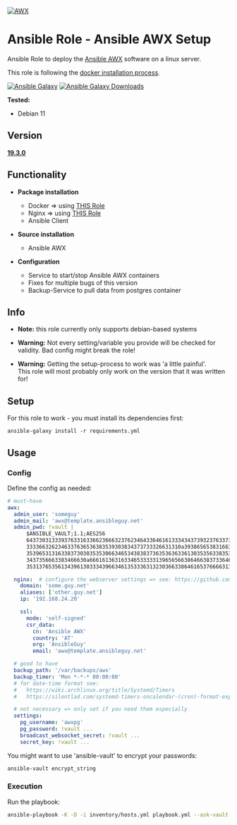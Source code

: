 [![AWX](https://raw.githubusercontent.com/ansible/awx-logos/master/awx/ui/client/assets/logo-header.svg)](https://www.ansible.com/products/awx-project/faq)

# Ansible Role - Ansible AWX Setup
Ansible Role to deploy the [Ansible AWX](https://github.com/ansible/awx) software on a linux server.

This role is following the [docker installation process](https://github.com/ansible/awx/blob/devel/tools/docker-compose/README.md).

[![Ansible Galaxy](https://img.shields.io/ansible/role/56759)](https://galaxy.ansible.com/ansibleguy/sw_awx)
[![Ansible Galaxy Downloads](https://img.shields.io/badge/dynamic/json?color=blueviolet&label=Galaxy%20Downloads&query=%24.download_count&url=https%3A%2F%2Fgalaxy.ansible.com%2Fapi%2Fv1%2Froles%2F56759%2F%3Fformat%3Djson)](https://galaxy.ansible.com/ansibleguy/sw_awx)

**Tested:**
* Debian 11

## Version
**[19.3.0](https://github.com/ansible/awx/tree/19.3.0)**


## Functionality

* **Package installation**
  * Docker => using [THIS Role](https://github.com/ansibleguy/infra_docker_minimal)
  * Nginx => using [THIS Role](https://github.com/ansibleguy/infra_nginx)
  * Ansible Client


* **Source installation**
  * Ansible AWX


* **Configuration**
  * Service to start/stop Ansible AWX containers
  * Fixes for multiple bugs of this version
  * Backup-Service to pull data from postgres container


## Info

* **Note:** this role currently only supports debian-based systems


* **Warning:** Not every setting/variable you provide will be checked for validity. Bad config might break the role!


* **Warning:** Getting the setup-process to work was 'a little painful'.<br>
This role will most probably only work on the version that it was written for!

## Setup
For this role to work - you must install its dependencies first:

```
ansible-galaxy install -r requirements.yml
```

## Usage

### Config

Define the config as needed:

```yaml
# must-have
awx:
  admin_user: 'someguy'
  admin_mail: 'awx@template.ansibleguy.net'
  admin_pwd: !vault |
      $ANSIBLE_VAULT;1.1;AES256
      64373031333937633163366236663237623464336461613334343739323763373330393930666331
      3333663262346337636536383539303834373733326631310a393865653831663238383937626238
      35396531316338373030353530663465343838373635363633613035356338353366373231343264
      3437356663383466630a666161363163346533333139656566386466383733646134616166376638
      35313765356134396130333439663461353336313230366338646165376666313232

  nginx:  # configure the webserver settings => see: https://github.com/ansibleguy/infra_nginx
    domain: 'some.guy.net'
    aliases: ['other.guy.net']
    ip: '192.168.24.20'

    ssl:
      mode: 'self-signed'
      csr_data:
        cn: 'Ansible AWX'
        country: 'AT'
        org: 'AnsibleGuy'
        email: 'awx@template.ansibleguy.net'

  # good to have
  backup_path: '/var/backups/awx'
  backup_timer: 'Mon *-*-* 00:00:00'
  # for date-time format see:
  #   https://wiki.archlinux.org/title/Systemd/Timers
  #   https://silentlad.com/systemd-timers-oncalendar-(cron)-format-explained

  # not necessary => only set if you need them especially
  settings:
    pg_username: 'awxpg'
    pg_password: !vault ...
    broadcast_websocket_secret: !vault ...
    secret_key: !vault ...

```

You might want to use 'ansible-vault' to encrypt your passwords:
```bash
ansible-vault encrypt_string
```

### Execution

Run the playbook:
```bash
ansible-playbook -K -D -i inventory/hosts.yml playbook.yml --ask-vault-pass
```
